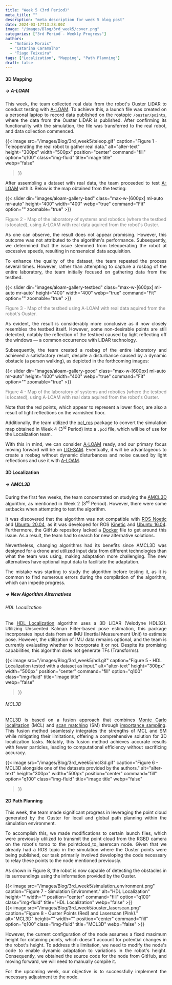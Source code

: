 ```yaml
---
title: "Week 5 (3rd Period)"
meta_title: ""
description: "meta description for week 5 blog post"
date: 2024-03-17T13:28:00Z
image: "/images/Blog/3rd_week5/cover.png"
categories: ["3rd Period - Weekly Progress"]
authors:
  - "António Morais"
  - "Catarina Caramalho"
  - "Tiago Teixeira"
tags: ["Localization", "Mapping", "Path Planning"]
draft: false
---
```

#### 3D Mapping

##### → A-LOAM

<div style="text-align: justify;">

<!-- This week the team gathered real data from the robot's Ouster LiDAR to then test [A-LOAM](https://github.com/HKUST-Aerial-Robotics/A-LOAM) with it. To do so the team wrote a launch file (on a personal laptop) that saves what is being published on the rostopic `/ouster/points` (where the real data from the Ouster gets published). After ensuring it was working with the simulation we transfered the file to the real robot and started to gather data with it: -->
This week, the team collected real data from the robot's Ouster LiDAR to conduct testing with [A-LOAM](https://github.com/HKUST-Aerial-Robotics/A-LOAM). To achieve this, a launch file was created on a personal laptop to record data published on the rostopic `/ouster/points`, where the data from the Ouster LiDAR is published. After confirming its functionality with the simulation, the file was transferred to the real robot, and data collection commenced.
</div>

{{< image 
  src="/images/Blog/3rd_week5/teleop.gif" 
  caption="Figure 1 - Teleoperating the real robot to gather real data." 
  alt="alter-text" 
  height="300px" 
  width="500px" 
  position="center" 
  command="fill" 
  option="q100" 
  class="img-fluid" 
  title="image title"  
  webp="false" 
>}}

<div style="text-align: justify;">

<!-- After building a dataset with real data, the team proceded to test A-LOAM with it. Following is presented the obtained map: -->
After assembling a dataset with real data, the team proceeded to test [A-LOAM](https://github.com/HKUST-Aerial-Robotics/A-LOAM) with it. Below is the map obtained from the testing:
</div>

<div class="image-slider-container">
    <div class="slider-wrapper">
        {{< slider 
            dir="images/aloam-gallery-bad" 
            class="max-w-[600px] ml-auto mr-auto" 
            height="400" 
            width="400" 
            webp="true" 
            command="Fit" 
            option="" 
            zoomable="true" 
        >}}
    </div>
    <p class="caption" style="color: #7f7f7f; font-size: 14px;">Figure 2 - Map of the laboratory of systems and robotics (where the testbed is located), using A-LOAM with real data aquired from the robot's Ouster.</p>
</div>

<div style="text-align: justify;">

<!-- As one can see the result does not look promissing but it was not the algorithm's fault. Later we figured it was due to the fact that we teleoperated the robot too fast and because of that the data aquired doesn't even make sense. -->
As one can observe, the result does not appear promising. However, this outcome was not attributed to the algorithm's performance. Subsequently, we determined that the issue stemmed from teleoperating the robot at excessive speeds, resulting in nonsensical data acquisition.

<!-- To improve the dataset quality the team repeated the process a few more times. But instead of trying to get a rosbag of the whole laboratory, the team started to gather firstly one of the testbed: -->
To enhance the quality of the dataset, the team repeated the process several times. However, rather than attempting to capture a rosbag of the entire laboratory, the team initially focused on gathering data from the testbed.
</div>

<div class="image-slider-container">
    <div class="slider-wrapper">
        {{< slider 
            dir="images/aloam-gallery-testbed" 
            class="max-w-[600px] ml-auto mr-auto" 
            height="400" 
            width="400" 
            webp="true" 
            command="Fit" 
            option="" 
            zoomable="true" 
        >}}
    </div>
    <p class="caption" style="color: #7f7f7f; font-size: 14px;">Figure 3 - Map of the testbed using A-LOAM with real data aquired from the robot's Ouster.</p>
</div>

<div style="text-align: justify;">

<!-- One can see that the result is much more conclusive as it now looks like the testbed itself, but it still detects some non whishible points (it is possible to see some kind of reflection of the testbed due to the reflection of light caused by the windows - this happens because of the LiDAR technology). -->
As evident, the result is considerably more conclusive as it now closely resembles the testbed itself. However, some non-desirable points are still detected, notably the reflection of the testbed caused by light reflecting off the windows — a common occurrence with LiDAR technology.

<!-- Subsequently the team made a rosbag of the whole laboratory and now getting a good result besides a disturbance caused by a dynamic obstacle (a person walking) as we may see in the upcoming images: -->
Subsequently, the team created a rosbag of the entire laboratory and achieved a satisfactory result, despite a disturbance caused by a dynamic obstacle (a person walking), as depicted in the forthcoming images:
</div>

<div class="image-slider-container">
    <div class="slider-wrapper">
        {{< slider 
            dir="images/aloam-gallery-good" 
            class="max-w-[600px] ml-auto mr-auto" 
            height="400" 
            width="400" 
            webp="true" 
            command="Fit" 
            option="" 
            zoomable="true" 
        >}}
    </div>
    <p class="caption" style="color: #7f7f7f; font-size: 14px;">Figure 4 - Map of the laboratory of systems and robotics (where the testbed is located), using A-LOAM with real data aquired from the robot's Ouster.</p>
</div>

<div style="text-align: justify;">

<!-- Note that the red points that seem that they are representing some kind of lower floor are also due to light reflections on the floor due to the varnished floor. -->
Note that the red points, which appear to represent a lower floor, are also a result of light reflections on the varnished floor.

<!-- Aditionally, the team converted the simulation map obtained in Week 4 to a `.pcd` file with the [pcl_ros](http://wiki.ros.org/pcl_ros) package, which will be of use for the Localization team. -->
Additionally, the team utilized the [pcl_ros](http://wiki.ros.org/pcl_ros) package to convert the simulation map obtained in Week 4 (3<sup>rd</sup> Period) into a `.pcd` file, which will be of use for the Localization team.

<!-- With this in mind we can consider A-LOAM ready and we may focus primarly on LIO-SAM going forward. Eventually it will be interesting to make a rosbag with no dynamic disturbances and noise caused by light reflections. -->
With this in mind, we can consider [A-LOAM](https://github.com/HKUST-Aerial-Robotics/A-LOAM) ready, and our primary focus moving forward will be on [LIO-SAM](https://github.com/TixiaoShan/LIO-SAM). Eventually, it will be advantageous to create a rosbag without dynamic disturbances and noise caused by light reflections and use it with [A-LOAM](https://github.com/HKUST-Aerial-Robotics/A-LOAM).
</div>

#### 3D Localization

##### → AMCL3D
<div style="text-align: justify;">

During the first few weeks, the team concentrated on studying the [AMCL3D](https://github.com/catec/amcl3d) algorithm, as mentioned in Week 2 (3<sup>rd</sup> Period). However, there were some setbacks when attempting to test the algorithm. 

It was discovered that the algorithm was not compatible with [ROS Noetic](http://wiki.ros.org/noetic/Installation/Ubuntu) and [Ubuntu 20.04](https://releases.ubuntu.com/focal/), as it was developed for ROS [Kinetic](http://wiki.ros.org/kinetic/Installation/Ubuntu) and [Ubuntu 16.04](https://ubuntu.com/16-04). Furthermore, the GitHub repository lacked a [Docker](https://docs.docker.com/get-started/overview/) file to get around this issue. As a result, the team had to search for new alternative solutions. 

Nevertheless, changing algorithms had its benefits since AMCL3D was designed for a drone and utilized input data from different technologies than what the team was using, making adaptation more challenging. The new alternatives have optional input data to facilitate the adaptation.

The mistake was starting to study the algorithm before testing it, as it is common to find numerous errors during the compilation of the algorithm, which can impede progress.
</div>

##### → New Algorithm Alternatives
<!-- The HDL Localization algorithm uses a 3D LiDAR (Velodyne HDL32). Utilizing Unscented Kalman Filter-based pose estimation, this package incorporates input data from an IMU (Inertial Measurement Unit) to estimate pose. However, the utilization of IMU data remains optional, and the team is currently evaluating whether to incorporate it or not. Despite its promising capabilities, this algorithm does not generate TFs (Transforms).
- <a style="color: white;" href="https://github.com/koide3/hdl_localization?tab=readme-ov-file">HDL Localization</a>
<div style="display: flex; align-items: flex-start;">
    <div style="flex: 1; color: #b4afb7; margin-top: 3%; margin-right:8%; text-align: justify;">
       The HDL Localization algorithm uses a 3D LiDAR (Velodyne HDL32). Utilizing Unscented Kalman Filter-based pose estimation, this package incorporates input data from an IMU (Inertial Measurement Unit) to estimate pose. However, the utilization of IMU data remains optional, and the team is currently evaluating whether to incorporate it or not. Despite its promising capabilities, this algorithm does not generate TFs (Transforms).
    </div>
    <div style="flex: 1;">
        <div style="width: 80%;">
        {{< image src="/images/Blog/week5/mcl3d.gif" caption="Figure 2 - Simulation environment (left); Map of the simulation environment obtained with A-LOAM (right)" alt="alter-text" height="" width="" position="center" command="fill" option="q100" class="img-fluid" title="image title"  webp="false" style="width: 20%;" >}}
        </div>
    </div>
</div>

- <a style="color: white;" href="https://github.com/NaokiAkai/mcl3d_ros/tree/main">MCL3D</a>
<div style="display: flex; align-items: flex-start;">
    <div style="flex: 1; color: #b4afb7; margin-top: 3%; margin-right:8%; text-align: justify;">
        MCL3D is based on a fusion approach that combines <a href="https://www.mathworks.com/help/nav/ug/monte-carlo-localization-algorithm.html#:~:text=Product%20Updates-,Monte%20Carlo%20Localization%20Algorithm,-Overview">Monte Carlo localization</a> (MCL) and <a href="https://bluebotics.com/differences-natural-navigation-scan-feature/#:~:text=by%20ANT).-,HOW%20SCAN%20MATCHING%20WORKS,-With%20scan%20matching">scan matching</a> (SM) through <a href="https://builtin.com/articles/importance-sampling#:~:text=IMPORTANCE%20SAMPLING%20DEFINITION">importance sampling</a>. This fusion method seamlessly integrates the strengths of MCL and SM while mitigating their limitations, offering a comprehensive solution for 3D localization tasks. Notably, this fusion method achieves accurate results with fewer particles, leading to computational efficiency without sacrificing accuracy. 
    </div>
    <div style="flex: 1;">
        <div style="width: 80%;">
        {{< image src="/images/Blog/week5/mcl3d.gif" caption="Figure 3 - Simulation environment (left); Map of the simulation environment obtained with A-LOAM (right)" alt="alter-text" height="" width="" position="center" command="fill" option="q100" class="img-fluid" title="image title"  webp="false" style="width: 20%;" >}}
        </div>
    </div>
</div> -->
###### HDL Localization

<div style="text-align: justify;">

The [HDL Localization](https://github.com/koide3/hdl_localization) algorithm uses a 3D LiDAR (Velodyne HDL32). Utilizing Unscented Kalman Filter-based pose estimation, this package incorporates input data from an IMU (Inertial Measurement Unit) to estimate pose. However, the utilization of IMU data remains optional, and the team is currently evaluating whether to incorporate it or not. Despite its promising capabilities, this algorithm does not generate TFs (Transforms).
</div>

{{< image 
    src="/images/Blog/3rd_week5/hdl.gif" 
    caption="Figure 5 - HDL Localization tested with a dataset as input." 
    alt="alter-text" 
    height="300px" 
    width="500px" 
    position="center" 
    command="fill" 
    option="q100" 
    class="img-fluid" 
    title="image title"  
    webp="false" 
>}}

###### MCL3D

<div style="text-align: justify;">

[MCL3D](https://github.com/NaokiAkai/mcl3d_ros) is based on a fusion approach that combines [Monte Carlo localitazion](https://www.mathworks.com/help/nav/ug/monte-carlo-localization-algorithm.html) (MCL) and [scan matching](https://bluebotics.com/differences-natural-navigation-scan-feature/#:~:text=by%20ANT) (SM) through [importance sampling](https://builtin.com/articles/importance-sampling). This fusion method seamlessly integrates the strengths of MCL and SM while mitigating their limitations, offering a comprehensive solution for 3D localization tasks. Notably, this fusion method achieves accurate results with fewer particles, leading to computational efficiency without sacrificing accuracy. 
</div>

{{< image 
    src="/images/Blog/3rd_week5/mcl3d.gif" 
    caption="Figure 6 - MCL3D alongside one of the datasets provided by the authors." 
    alt="alter-text" 
    height="300px" 
    width="500px" 
    position="center" 
    command="fill" 
    option="q100" 
    class="img-fluid" 
    title="image title" 
    webp="false" 
>}}

#### 2D Path Planning 
<div style="text-align: justify;">

This week, the team made significant progress in leveraging the point cloud generated by the Ouster for local and global path planning within the simulation environment.

To accomplish this, we made modifications to certain launch files, which were previously utilized to transmit the point cloud from the RGBD camera on the robot's torso to the pointcloud_to_laserscan node. Given that we already had a ROS topic in the simulation where the Ouster points were being published, our task primarily involved developing the code necessary to relay these points to the node mentioned previously.

As shown in Figure 8, the robot is now capable of detecting the obstacles in its surroundings using the information provided by the Ouster.
</div>

<div class="image-container">
    <div class="image">
        {{< image 
            src="/images/Blog/3rd_week5/simulation_environment.png" 
            caption="Figure 7 - Simulation Environment." 
            alt="HDL Localization" 
            height="" 
            width="" 
            position="center" 
            command="fill" 
            option="q100" 
            class="img-fluid" 
            title="HDL Localization"  
            webp="false" 
        >}}
    </div>
    <div class="image">
        {{< image 
            src="/images/Blog/3rd_week5/ouster_laserscan.png" 
            caption="Figure 8 - Ouster Points (Red) and Laserscan (Pink)." 
            alt="MCL3D" 
            height="" 
            width="" 
            position="center" 
            command="fill" 
            option="q100" 
            class="img-fluid" 
            title="MCL3D"  
            webp="false" 
        >}}
    </div>
</div>

<div style="text-align: justify;">

However, the current configuration of the node assumes a fixed maximum height for obtaining points, which doesn't account for potential changes in the robot's height. To address this limitation, we need to modify the node's code to enable dynamic adaptation to variations in the robot's height. Consequently, we obtained the source code for the node from GitHub, and moving forward, we will need to manually compile it.

For the upcoming week, our objective is to successfully implement the necessary adjustment to the node.
</div>
